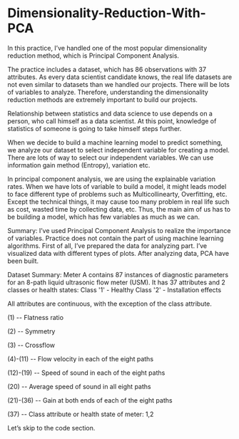# Dimensionality-Reduction-With-PCA

In this practice, I’ve handled one of the most popular dimensionality reduction method, which is Principal Component Analysis.

The practice includes a dataset, which has 86 observations with 37 attributes. As every data scientist candidate knows, the real life datasets are not even similar to datasets than we handled our projects. There will be lots of variables to analyze. Therefore, understanding the dimensionality reduction methods are extremely important to build our projects. 

Relationship between statistics and data science to use depends on a person, who call himself as a data scientist. At this point, knowledge of statistics of someone is going to take himself steps further.

When we decide to build a machine learning model to predict something, we analyze our dataset to select independent variable for creating a model. There are lots of way to select our independent variables. We can use information gain method (Entropy), variation etc. 

In principal component analysis, we are using the explainable variation rates. When we have lots of variable to build a model, it might leads model to face different type of problems such as Multicollinearty, Overfitting, etc.  Except the technical things, it may cause too many problem in real life such as cost, wasted time by collecting data, etc. Thus, the main aim of us has to be building a model, which has few variables as much as we can.


Summary:
I’ve used Principal Component Analysis to realize the importance of variables. Practice does not contain the part of using machine learning algorithms.
First of all, I’ve prepared the data for analyzing part. I’ve visualized data with different types of plots. After analyzing data, PCA have been built.

Dataset Summary:
Meter A contains 87 instances of diagnostic parameters for an 8-path liquid ultrasonic flow meter (USM). It has 37 attributes and 2 classes or health states:
Class '1' - Healthy
Class '2' - Installation effects

All attributes are continuous, with the exception of the class attribute.

(1) -- Flatness ratio

(2) -- Symmetry

(3) -- Crossflow

(4)-(11) -- Flow velocity in each of the eight paths

(12)-(19) -- Speed of sound in each of the eight paths

(20) -- Average speed of sound in all eight paths

(21)-(36) -- Gain at both ends of each of the eight paths

(37) -- Class attribute or health state of meter: 1,2

Let’s skip to the code section.
